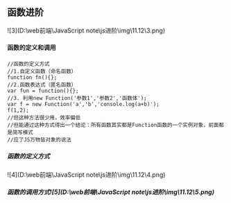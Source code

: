 ## 函数进阶

![3](D:\web前端\JavaScript note\js进阶\img\11.12\3.png)

#### 函数的定义和调用

```
//函数的定义方式
//1.自定义函数（命名函数）
function fn(){};
//2.函数表达式（匿名函数）
var fun = function(){};
//3. 利用new Function('参数1','参数2','函数体');
var f = new Function('a','b','console.log(a+b)');
f(1,2);
//但这种方法很少用，效率偏低
//但能通过这种方式得出一个结论：所有函数其实都是Function函数的一个实例对象，前面都是简写模式
//应了JS万物皆对象的说法
```

##### 函数的定义方式

![4](D:\web前端\JavaScript note\js进阶\img\11.12\4.png)

##### 函数的调用方式![5](D:\web前端\JavaScript note\js进阶\img\11.12\5.png)